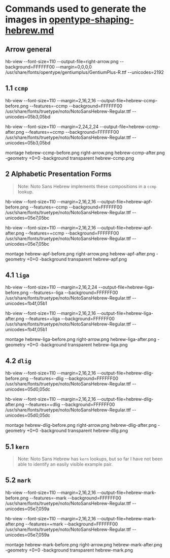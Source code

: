 # Commands used to generate the images in [opentype-shaping-hebrew.md](../../opentype-shaping-hebrew.md)

## Arrow general

hb-view --font-size=110 --output-file=right-arrow.png --background=FFFFFF00 --margin=0,0,0,0 /usr/share/fonts/opentype/gentiumplus/GentiumPlus-R.ttf --unicodes=2192

## 1.1 `ccmp`

hb-view --font-size=110 --margin=2,16,2,16 --output-file=hebrew-ccmp-before.png --features=-ccmp --background=FFFFFF00 /usr/share/fonts/truetype/noto/NotoSansHebrew-Regular.ttf --unicodes=05b3,05bd

hb-view --font-size=110 --margin=2,24,2,24 --output-file=hebrew-ccmp-after.png --features=+ccmp --background=FFFFFF00 /usr/share/fonts/truetype/noto/NotoSansHebrew-Regular.ttf --unicodes=05b3,05bd

montage hebrew-ccmp-before.png right-arrow.png hebrew-ccmp-after.png -geometry +0+0 -background transparent hebrew-ccmp.png


## 2 Alphabetic Presentation Forms

> Note: Noto Sans Hebrew implements these compositions in a `ccmp` lookup.

hb-view --font-size=110 --margin=2,16,2,16 --output-file=hebrew-apf-before.png --features=-ccmp --background=FFFFFF00 /usr/share/fonts/truetype/noto/NotoSansHebrew-Regular.ttf --unicodes=05e7,05bc

hb-view --font-size=110 --margin=2,16,2,16 --output-file=hebrew-apf-after.png --features=+ccmp --background=FFFFFF00 /usr/share/fonts/truetype/noto/NotoSansHebrew-Regular.ttf --unicodes=05e7,05bc

montage hebrew-apf-before.png right-arrow.png hebrew-apf-after.png -geometry +0+0 -background transparent hebrew-apf.png


## 4.1 `liga`

hb-view --font-size=110 --margin=2,16,2,24 --output-file=hebrew-liga-before.png --features=-liga --background=FFFFFF00 /usr/share/fonts/truetype/noto/NotoSansHebrew-Regular.ttf --unicodes=fb4f,05b1

hb-view --font-size=110 --margin=2,16,2,16 --output-file=hebrew-liga-after.png --features=+liga --background=FFFFFF00 /usr/share/fonts/truetype/noto/NotoSansHebrew-Regular.ttf --unicodes=fb4f,05b1

montage hebrew-liga-before.png right-arrow.png hebrew-liga-after.png -geometry +0+0 -background transparent hebrew-liga.png


## 4.2 `dlig`

hb-view --font-size=110 --margin=2,16,2,16 --output-file=hebrew-dlig-before.png --features=-dlig --background=FFFFFF00 /usr/share/fonts/truetype/noto/NotoSansHebrew-Regular.ttf --unicodes=05d0,05dc

hb-view --font-size=110 --margin=2,16,2,16 --output-file=hebrew-dlig-after.png --features=+dlig --background=FFFFFF00 /usr/share/fonts/truetype/noto/NotoSansHebrew-Regular.ttf --unicodes=05d0,05dc

montage hebrew-dlig-before.png right-arrow.png hebrew-dlig-after.png -geometry +0+0 -background transparent hebrew-dlig.png


## 5.1 `kern`

> Note: Noto Sans Hebrew has `kern` lookups, but so far I have not
> been able to identify an easily visible example pair.


## 5.2 `mark`

hb-view --font-size=110 --margin=2,16,2,16 --output-file=hebrew-mark-before.png --features=-mark --background=FFFFFF00 /usr/share/fonts/truetype/noto/NotoSansHebrew-Regular.ttf --unicodes=05e7,059a

hb-view --font-size=110 --margin=2,16,2,16 --output-file=hebrew-mark-after.png --features=+mark --background=FFFFFF00 /usr/share/fonts/truetype/noto/NotoSansHebrew-Regular.ttf --unicodes=05e7,059a

montage hebrew-mark-before.png right-arrow.png hebrew-mark-after.png -geometry +0+0 -background transparent hebrew-mark.png









































